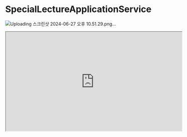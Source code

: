 # SpecialLectureApplicationService

![Uploading 스크린샷 2024-06-27 오후 10.51.29.png…]()

<iframe width="560" height="315" src='https://dbdiagram.io/e/6423bbc85758ac5f1724f77b/667e4cf29939893dae80a723'> </iframe>

